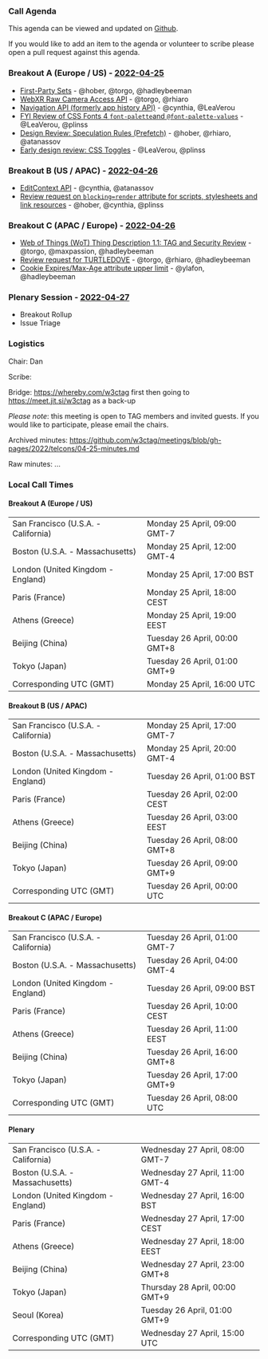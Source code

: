 ### Call Agenda

This agenda can be viewed and updated on [Github](https://github.com/w3ctag/meetings/blob/gh-pages/2022/telcons/04-25-agenda.md).

If you would like to add an item to the agenda or volunteer to scribe please open a pull request against this agenda.

### Breakout A (Europe / US) - [2022-04-25](https://www.timeanddate.com/worldclock/converter.html?iso=20220425T160000&p1=224&p2=43&p3=136&p4=195&p5=26&p6=33&p7=248&p8=235)

* [First-Party Sets](https://github.com/w3ctag/design-reviews/issues/342) - @hober, @torgo, @hadleybeeman
* [WebXR Raw Camera Access API](https://github.com/w3ctag/design-reviews/issues/652) - @torgo, @rhiaro
* [Navigation API (formerly app history API)](https://github.com/w3ctag/design-reviews/issues/717) - @cynthia, @LeaVerou
* [FYI Review of CSS Fonts 4 `font-palette`and `@font-palette-values`](https://github.com/w3ctag/design-reviews/issues/719) - @LeaVerou, @plinss
* [Design Review: Speculation Rules (Prefetch)](https://github.com/w3ctag/design-reviews/issues/721) - @hober, @rhiaro, @atanassov
* [Early design review: CSS Toggles](https://github.com/w3ctag/design-reviews/issues/730) - @LeaVerou, @plinss


### Breakout B (US / APAC) - [2022-04-26](https://www.timeanddate.com/worldclock/converter.html?iso=20220426T000000&p1=224&p2=43&p3=136&p4=195&p5=26&p6=33&p7=248&p8=235)

* [EditContext API](https://github.com/w3ctag/design-reviews/issues/416) - @cynthia, @atanassov
* [Review request on `blocking=render` attribute for scripts, stylesheets and link resources](https://github.com/w3ctag/design-reviews/issues/727) - @hober, @cynthia, @plinss


### Breakout C (APAC / Europe) - [2022-04-26](https://www.timeanddate.com/worldclock/converter.html?iso=20220426T080000&p1=224&p2=43&p3=136&p4=195&p5=26&p6=33&p7=248&p8=235)

* [Web of Things (WoT) Thing Description 1.1: TAG and Security Review](https://github.com/w3ctag/design-reviews/issues/715) - @torgo, @maxpassion, @hadleybeeman
* [Review request for TURTLEDOVE](https://github.com/w3ctag/design-reviews/issues/723) - @torgo, @rhiaro, @hadleybeeman
* [Cookie Expires/Max-Age attribute upper limit](https://github.com/w3ctag/design-reviews/issues/729) - @ylafon, @hadleybeeman


### Plenary Session - [2022-04-27](https://www.timeanddate.com/worldclock/converter.html?iso=20220427T150000&p1=224&p2=43&p3=136&p4=195&p5=26&p6=33&p7=248&p8=235)


* Breakout Rollup
* Issue Triage

### Logistics

Chair: Dan

Scribe:

Bridge: https://whereby.com/w3ctag first then going to https://meet.jit.si/w3ctag as a back-up

*Please note*: this meeting is open to TAG members and invited guests. If you would like to participate, please email the chairs.

Archived minutes: https://github.com/w3ctag/meetings/blob/gh-pages/2022/telcons/04-25-minutes.md

Raw minutes: ...


### Local Call Times

#### Breakout A (Europe / US)

<table>
<tr><td> San Francisco (U.S.A. - California) <td> Monday 25 April, 09:00 GMT-7</td></tr>
<tr><td> Boston (U.S.A. - Massachusetts) <td> Monday 25 April, 12:00 GMT-4</td></tr>
<tr><td> London (United Kingdom - England) <td> Monday 25 April, 17:00 BST</td></tr>
<tr><td> Paris (France) <td> Monday 25 April, 18:00 CEST</td></tr>
<tr><td> Athens (Greece) <td> Monday 25 April, 19:00 EEST</td></tr>
<tr><td> Beijing (China) <td> Tuesday 26 April, 00:00 GMT+8</td></tr>
<tr><td> Tokyo (Japan) <td> Tuesday 26 April, 01:00 GMT+9</td></tr>
<tr><td> Corresponding UTC (GMT) <td> Monday 25 April, 16:00 UTC</td></tr>
</table>

#### Breakout B (US / APAC)

<table>
<tr><td> San Francisco (U.S.A. - California) <td> Monday 25 April, 17:00 GMT-7</td></tr>
<tr><td> Boston (U.S.A. - Massachusetts) <td> Monday 25 April, 20:00 GMT-4</td></tr>
<tr><td> London (United Kingdom - England) <td> Tuesday 26 April, 01:00 BST</td></tr>
<tr><td> Paris (France) <td> Tuesday 26 April, 02:00 CEST</td></tr>
<tr><td> Athens (Greece) <td> Tuesday 26 April, 03:00 EEST</td></tr>
<tr><td> Beijing (China) <td> Tuesday 26 April, 08:00 GMT+8</td></tr>
<tr><td> Tokyo (Japan) <td> Tuesday 26 April, 09:00 GMT+9</td></tr>
<tr><td> Corresponding UTC (GMT) <td> Tuesday 26 April, 00:00 UTC</td></tr>
</table>

#### Breakout C (APAC / Europe)

<table>
<tr><td> San Francisco (U.S.A. - California) <td> Tuesday 26 April, 01:00 GMT-7</td></tr>
<tr><td> Boston (U.S.A. - Massachusetts) <td> Tuesday 26 April, 04:00 GMT-4</td></tr>
<tr><td> London (United Kingdom - England) <td> Tuesday 26 April, 09:00 BST</td></tr>
<tr><td> Paris (France) <td> Tuesday 26 April, 10:00 CEST</td></tr>
<tr><td> Athens (Greece) <td> Tuesday 26 April, 11:00 EEST</td></tr>
<tr><td> Beijing (China) <td> Tuesday 26 April, 16:00 GMT+8</td></tr>
<tr><td> Tokyo (Japan) <td> Tuesday 26 April, 17:00 GMT+9</td></tr>
<tr><td> Corresponding UTC (GMT) <td> Tuesday 26 April, 08:00 UTC</td></tr>
</table>

#### Plenary

<table>
<tr><td> San Francisco (U.S.A. - California) <td> Wednesday 27 April, 08:00 GMT-7</td></tr>
<tr><td> Boston (U.S.A. - Massachusetts) <td> Wednesday 27 April, 11:00 GMT-4</td></tr>
<tr><td> London (United Kingdom - England) <td> Wednesday 27 April, 16:00 BST</td></tr>
<tr><td> Paris (France) <td> Wednesday 27 April, 17:00 CEST</td></tr>
<tr><td> Athens (Greece) <td> Wednesday 27 April, 18:00 EEST</td></tr>
<tr><td> Beijing (China) <td> Wednesday 27 April, 23:00 GMT+8</td></tr>
<tr><td> Tokyo (Japan) <td> Thursday 28 April, 00:00 GMT+9</td></tr>
<tr><td> Seoul (Korea) <td> Tuesday 26 April, 01:00 GMT+9</td></tr>
<tr><td> Corresponding UTC (GMT) <td> Wednesday 27 April, 15:00 UTC</td></tr>
</table>
